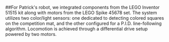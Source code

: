 ##For Patrick's robot, we integrated components from the LEGO Inventor 51515 kit along with motors from the LEGO Spike 45678 set. The system utilizes two color/light sensors: one dedicated to detecting colored squares on the competition mat, and the other configured for a P.I.D. line-following algorithm. Locomotion is achieved through a differential drive setup powered by two motors.<h2>
